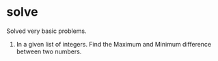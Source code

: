 # solve
Solved very basic problems.
  1. In a given list of integers. Find the Maximum and Minimum difference between two numbers.
